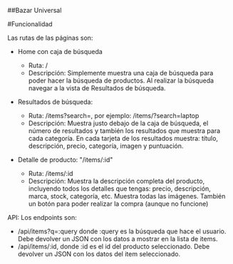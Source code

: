 ##Bazar Universal

#Funcionalidad

Las rutas de las páginas son:

- Home con caja de búsqueda

  - Ruta: /
  - Descripción: Simplemente muestra una caja de búsqueda para poder hacer la búsqueda de productos. Al realizar la búsqueda navegar a la vista de Resultados de búsqueda.

- Resultados de búsqueda:

  - Ruta: /items?search=, por ejemplo: /items/?search=laptop
  - Descripción: Muestra justo debajo de la caja de búsqueda, el número de resultados y también los resultados que muestra para cada categoría. En cada tarjeta de los resultados muestra: título, descripción, precio, categoría, imagen y puntuación.

- Detalle de producto: "/items/:id"

  - Ruta: /items/:id
  - Descripción: Muestra la descripción completa del producto, incluyendo todos los detalles que tengas: precio, descripción, marca, stock, categoría, etc. Muestra todas las imágenes. También un botón para poder realizar la compra (aunque no funcione)

API: Los endpoints son:

- /api/items?q=:query donde :query es la búsqueda que hace el usuario. Debe devolver un JSON con los datos a mostrar en la lista de items.
- /api/items/:id, donde :id es el id del producto seleccionado. Debe devolver un JSON con los datos del item seleccionado.
